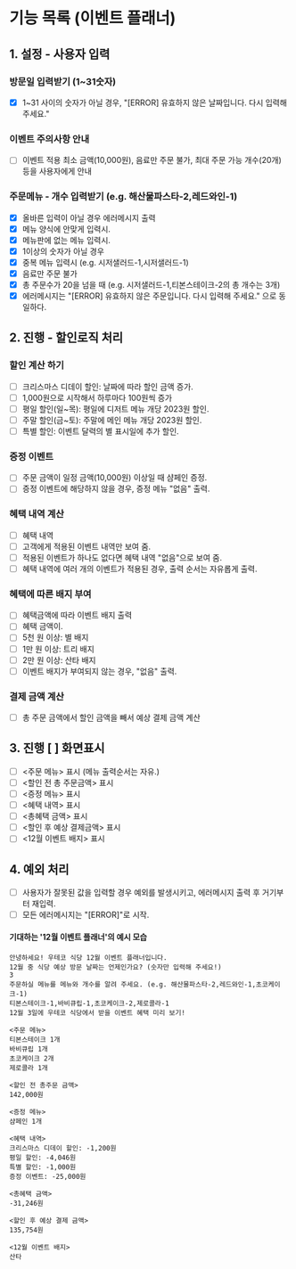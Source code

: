 # 기능 목록 (이벤트 플래너)

## 1. 설정 - 사용자 입력

### 방문일 입력받기 (1~31숫자)

- [x] 1~31 사이의 숫자가 아닐 경우, "[ERROR] 유효하지 않은 날짜입니다. 다시 입력해 주세요."

### 이벤트 주의사항 안내

- [ ] 이벤트 적용 최소 금액(10,000원), 음료만 주문 불가, 최대 주문 가능 개수(20개) 등을 사용자에게 안내

### 주문메뉴 - 개수 입력받기 (e.g. 해산물파스타-2,레드와인-1)

- [x] 올바른 입력이 아닐 경우 에러메시지 출력
- [x] 메뉴 양식에 안맞게 입력시.
- [x] 메뉴판에 없는 메뉴 입력시.
- [x] 1이상의 숫자가 아닐 경우
- [x] 중복 메뉴 입력시 (e.g. 시저샐러드-1,시저샐러드-1)
- [x] 음료만 주문 불가
- [x] 총 주문수가 20을 넘을 때 (e.g. 시저샐러드-1,티본스테이크-2의 총 개수는 3개)
- [x] 에러메시지는 "[ERROR] 유효하지 않은 주문입니다. 다시 입력해 주세요." 으로 동일하다.

## 2. 진행 - 할인로직 처리

### 할인 계산 하기

- [ ] 크리스마스 디데이 할인: 날짜에 따라 할인 금액 증가.
- [ ] 1,000원으로 시작해서 하루마다 100원씩 증가
- [ ] 평일 할인(일~목): 평일에 디저트 메뉴 개당 2023원 할인.
- [ ] 주말 할인(금~토): 주말에 메인 메뉴 개당 2023원 할인.
- [ ] 특별 할인: 이벤트 달력의 별 표시일에 추가 할인.

### 증정 이벤트

- [ ] 주문 금액이 일정 금액(10,000원) 이상일 때 샴페인 증정.
- [ ] 증정 이벤트에 해당하지 않을 경우, 증정 메뉴 "없음" 출력.

### 혜택 내역 계산

- [ ] 혜택 내역
- [ ] 고객에게 적용된 이벤트 내역만 보여 줌.
- [ ] 적용된 이벤트가 하나도 없다면 혜택 내역 "없음"으로 보여 줌.
- [ ] 혜택 내역에 여러 개의 이벤트가 적용된 경우, 출력 순서는 자유롭게 출력.

### 혜택에 따른 배지 부여

- [ ] 혜택금액에 따라 이벤트 배지 출력
- [ ] 혜택 금액이.
- [ ] 5천 원 이상: 별 배지
- [ ] 1만 원 이상: 트리 배지
- [ ] 2만 원 이상: 산타 배지
- [ ] 이벤트 배지가 부여되지 않는 경우, "없음" 출력.

### 결제 금액 계산

- [ ] 총 주문 금액에서 할인 금액을 빼서 예상 결제 금액 계산

## 3. 진행 [ ] 화면표시

- [ ] <주문 메뉴> 표시 (메뉴 출력순서는 자유.)
- [ ] <할인 전 총 주문금액> 표시
- [ ] <증정 메뉴> 표시
- [ ] <혜택 내역> 표시
- [ ] <총혜택 금액> 표시
- [ ] <할인 후 예상 결제금액> 표시
- [ ] <12월 이벤트 배지> 표시

## 4. 예외 처리

- [ ] 사용자가 잘못된 값을 입력할 경우 예외를 발생시키고, 에러메시지 출력 후 거기부터 재입력.
- [ ] 모든 에러메시지는 "[ERROR]"로 시작.

#### 기대하는 '12월 이벤트 플래너'의 예시 모습

```
안녕하세요! 우테코 식당 12월 이벤트 플래너입니다.
12월 중 식당 예상 방문 날짜는 언제인가요? (숫자만 입력해 주세요!)
3
주문하실 메뉴를 메뉴와 개수를 알려 주세요. (e.g. 해산물파스타-2,레드와인-1,초코케이크-1)
티본스테이크-1,바비큐립-1,초코케이크-2,제로콜라-1
12월 3일에 우테코 식당에서 받을 이벤트 혜택 미리 보기!

<주문 메뉴>
티본스테이크 1개
바비큐립 1개
초코케이크 2개
제로콜라 1개

<할인 전 총주문 금액>
142,000원

<증정 메뉴>
샴페인 1개

<혜택 내역>
크리스마스 디데이 할인: -1,200원
평일 할인: -4,046원
특별 할인: -1,000원
증정 이벤트: -25,000원

<총혜택 금액>
-31,246원

<할인 후 예상 결제 금액>
135,754원

<12월 이벤트 배지>
산타
```
